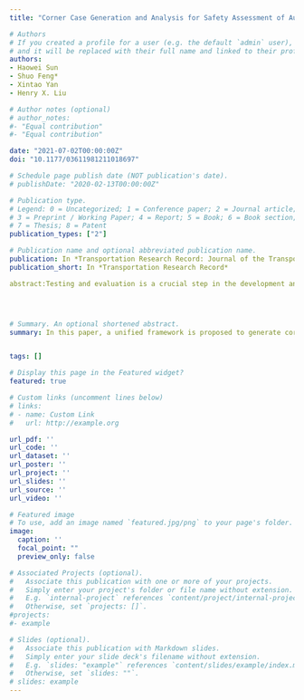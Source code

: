 ```yaml
---
title: "Corner Case Generation and Analysis for Safety Assessment of Autonomous Vehicles"

# Authors
# If you created a profile for a user (e.g. the default `admin` user), write the username (folder name) here 
# and it will be replaced with their full name and linked to their profile.
authors:
- Haowei Sun
- Shuo Feng*
- Xintao Yan
- Henry X. Liu

# Author notes (optional)
# author_notes:
#- "Equal contribution"
#- "Equal contribution"

date: "2021-07-02T00:00:00Z"
doi: "10.1177/03611981211018697"

# Schedule page publish date (NOT publication's date).
# publishDate: "2020-02-13T00:00:00Z"

# Publication type.
# Legend: 0 = Uncategorized; 1 = Conference paper; 2 = Journal article;
# 3 = Preprint / Working Paper; 4 = Report; 5 = Book; 6 = Book section;
# 7 = Thesis; 8 = Patent
publication_types: ["2"]

# Publication name and optional abbreviated publication name.
publication: In *Transportation Research Record: Journal of the Transportation Research Board*
publication_short: In *Transportation Research Record*

abstract:Testing and evaluation is a crucial step in the development and deployment of connected and automated vehicles (CAVs). To comprehensively evaluate the performance of CAVs, it is necessary to test the CAVs in safety-critical scenarios, which rarely happen in a naturalistic driving environment. Therefore, how to purposely and systematically generate these corner cases becomes an important problem. Most existing studies focus on generating adversarial examples for perception systems of CAVs, whereas limited efforts have been put into decision-making systems, which is the highlight of this paper. As the CAVs need to interact with numerous background vehicles (BVs) for a long duration, variables that define the corner cases are usually high-dimensional, which makes the generation a challenging problem. In this paper, a unified framework is proposed to generate corner cases for decision-making systems. To address the challenge brought by high dimensionality, the driving environment is formulated based on the Markov decision process, and the deep reinforcement learning techniques are applied to learn the behavior policy of BVs. With the learned policy, BVs behave and interact with the CAVs more aggressively, resulting in more corner cases. To further analyze the generated corner cases, the techniques of feature extraction and clustering are utilized. By selecting representative cases of each cluster and outliers, the valuable corner cases can be identified from all generated corner cases. Simulation results of a highway driving environment show that the proposed methods can effectively generate and identify the valuable corner cases.




# Summary. An optional shortened abstract.
summary: In this paper, a unified framework is proposed to generate corner cases for decision-making systems. To address the challenge brought by high dimensionality, the driving environment is formulated based on the Markov decision process, and the deep reinforcement learning techniques are applied to learn the behavior policy of BVs. With the learned policy, BVs behave and interact with the CAVs more aggressively, resulting in more corner cases.


tags: []

# Display this page in the Featured widget?
featured: true

# Custom links (uncomment lines below)
# links:
# - name: Custom Link
#   url: http://example.org

url_pdf: ''
url_code: ''
url_dataset: ''
url_poster: ''
url_project: ''
url_slides: ''
url_source: ''
url_video: ''

# Featured image
# To use, add an image named `featured.jpg/png` to your page's folder. 
image:
  caption: ''
  focal_point: ""
  preview_only: false

# Associated Projects (optional).
#   Associate this publication with one or more of your projects.
#   Simply enter your project's folder or file name without extension.
#   E.g. `internal-project` references `content/project/internal-project/index.md`.
#   Otherwise, set `projects: []`.
#projects:
#- example

# Slides (optional).
#   Associate this publication with Markdown slides.
#   Simply enter your slide deck's filename without extension.
#   E.g. `slides: "example"` references `content/slides/example/index.md`.
#   Otherwise, set `slides: ""`.
# slides: example
---
```


